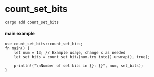 # count\_set\_bits

```
cargo add count_set_bits
```

#### main example
```
use count_set_bits::count_set_bits;
fn main() {
    let num = 13; // Example usage, change x as needed
    let set_bits = count_set_bits(num.try_into().unwrap(), true);

    println!("\nNumber of set bits in {}: {}", num, set_bits);
}
```
